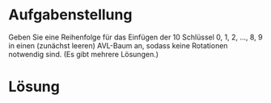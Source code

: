 Aufgabenstellung
================

Geben Sie eine Reihenfolge für das Einfügen der 10 Schlüssel 0, 1, 2, …, 8, 9 in einen (zunächst leeren) AVL-Baum an, sodass keine Rotationen notwendig sind. (Es gibt mehrere Lösungen.)

Lösung
======

